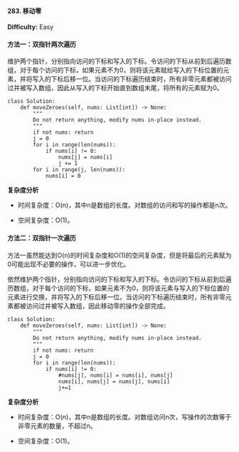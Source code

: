 #### 283. 移动零

**Difficulty:** Easy

#### 方法一：双指针两次遍历

维护两个指针，分别指向访问的下标和写入的下标。令访问的下标从前到后遍历数组，对于每个访问的下标，如果元素不为0，则将该元素赋给写入的下标位置的元素，并将写入的下标后移一位。当访问的下标遍历结束时，所有非零元素都被访问过并被写入数组，因此从写入的下标开始直到数组末尾，将所有的元素赋为0。

```
class Solution:
    def moveZeroes(self, nums: List[int]) -> None:
        """
        Do not return anything, modify nums in-place instead.
        """
        if not nums: return 
        j = 0
        for i in range(len(nums)):
            if nums[i] != 0:
                nums[j] = nums[i]
                j += 1
        for i in range(j, len(nums)):
            nums[i] = 0
```

**复杂度分析**

- 时间复杂度：O(n)，其中n是数组的长度。对数组的访问和写的操作都是n次。

- 空间复杂度：O(1)。

#### 方法二：双指针一次遍历

方法一虽然能达到O(n)的时间复杂度和O(1)的空间复杂度，但是将最后的元素赋为0可能出现不必要的操作，可以进一步优化。

依然维护两个指针，分别指向访问的下标和写入的下标。令访问的下标从前到后遍历数组，对于每个访问的下标，如果元素不为0，则将该元素与写入的下标位置的元素进行交换，并将写入的下标后移一位。当访问的下标遍历结束时，所有非零元素都被访问过并被写入数组，因此移动零的操作全部完成。

```
class Solution:
    def moveZeroes(self, nums: List[int]) -> None:
        """
        Do not return anything, modify nums in-place instead.
        """
        if not nums: return 
        j = 0
        for i in range(len(nums)):
            if nums[i] != 0:
                #nums[j], nums[i] = nums[i], nums[j]
                nums[i], nums[j] = nums[j], nums[i]
                j+=1

```

**复杂度分析**

- 时间复杂度：O(n)，其中n是数组的长度。对数组访问n次，写操作的次数等于非零元素的数量，不超过n。

- 空间复杂度：O(1)。
